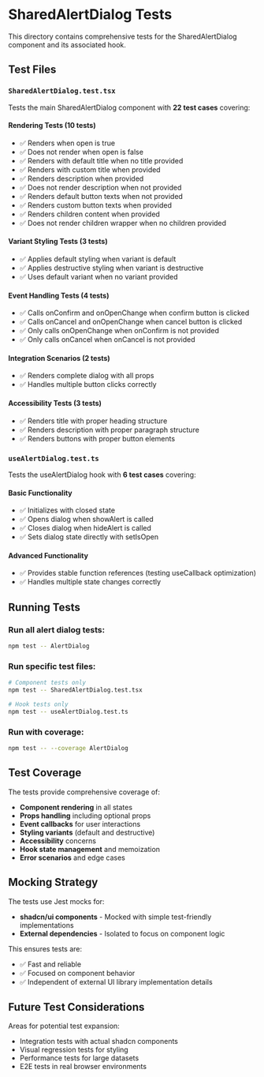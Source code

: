 # SharedAlertDialog Tests

This directory contains comprehensive tests for the SharedAlertDialog component and its associated hook.

## Test Files

### `SharedAlertDialog.test.tsx`

Tests the main SharedAlertDialog component with **22 test cases** covering:

#### Rendering Tests (10 tests)

- ✅ Renders when open is true
- ✅ Does not render when open is false
- ✅ Renders with default title when no title provided
- ✅ Renders with custom title when provided
- ✅ Renders description when provided
- ✅ Does not render description when not provided
- ✅ Renders default button texts when not provided
- ✅ Renders custom button texts when provided
- ✅ Renders children content when provided
- ✅ Does not render children wrapper when no children provided

#### Variant Styling Tests (3 tests)

- ✅ Applies default styling when variant is default
- ✅ Applies destructive styling when variant is destructive
- ✅ Uses default variant when no variant provided

#### Event Handling Tests (4 tests)

- ✅ Calls onConfirm and onOpenChange when confirm button is clicked
- ✅ Calls onCancel and onOpenChange when cancel button is clicked
- ✅ Only calls onOpenChange when onConfirm is not provided
- ✅ Only calls onCancel when onCancel is not provided

#### Integration Scenarios (2 tests)

- ✅ Renders complete dialog with all props
- ✅ Handles multiple button clicks correctly

#### Accessibility Tests (3 tests)

- ✅ Renders title with proper heading structure
- ✅ Renders description with proper paragraph structure
- ✅ Renders buttons with proper button elements

### `useAlertDialog.test.ts`

Tests the useAlertDialog hook with **6 test cases** covering:

#### Basic Functionality

- ✅ Initializes with closed state
- ✅ Opens dialog when showAlert is called
- ✅ Closes dialog when hideAlert is called
- ✅ Sets dialog state directly with setIsOpen

#### Advanced Functionality

- ✅ Provides stable function references (testing useCallback optimization)
- ✅ Handles multiple state changes correctly

## Running Tests

### Run all alert dialog tests:

```bash
npm test -- AlertDialog
```

### Run specific test files:

```bash
# Component tests only
npm test -- SharedAlertDialog.test.tsx

# Hook tests only
npm test -- useAlertDialog.test.ts
```

### Run with coverage:

```bash
npm test -- --coverage AlertDialog
```

## Test Coverage

The tests provide comprehensive coverage of:

- **Component rendering** in all states
- **Props handling** including optional props
- **Event callbacks** for user interactions
- **Styling variants** (default and destructive)
- **Accessibility** concerns
- **Hook state management** and memoization
- **Error scenarios** and edge cases

## Mocking Strategy

The tests use Jest mocks for:

- **shadcn/ui components** - Mocked with simple test-friendly implementations
- **External dependencies** - Isolated to focus on component logic

This ensures tests are:

- ✅ Fast and reliable
- ✅ Focused on component behavior
- ✅ Independent of external UI library implementation details

## Future Test Considerations

Areas for potential test expansion:

- Integration tests with actual shadcn components
- Visual regression tests for styling
- Performance tests for large datasets
- E2E tests in real browser environments
